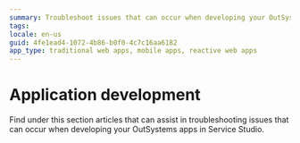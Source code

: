 ```yaml
---
summary: Troubleshoot issues that can occur when developing your OutSystems apps.
tags: 
locale: en-us
guid: 4fe1ead4-1072-4b86-b0f0-4c7c16aa6182
app_type: traditional web apps, mobile apps, reactive web apps
---
```


# Application development

Find under this section articles that can assist in troubleshooting issues that can occur when developing your OutSystems apps in Service Studio.
